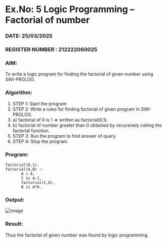 # Ex.No: 5   Logic Programming – Factorial of number   
### DATE: 25/03/2025                                                                           
### REGISTER NUMBER : 212222060025
### AIM: 
To  write  a logic program for finding the factorial of given number using SWI-PROLOG. 
### Algorithm:
1. STEP 1: Start the program
2. STEP 2:  Write a rules for finding factorial of given program in SWI-PROLOG.
3.   a)	factorial of 0 is 1 => written as factorial(0,1).
4.   b)	factorial of number greater than 0 obtained by recursively calling the factorial    function.
5. STEP 3: Run the program  to find answer of  query.
6. STEP 4: Stop the program.

### Program:


    factorial(0,1).
    factorial(A,B) :-  
           A > 0, 
           C is A-1,
           factorial(C,D),
           B is A*D.

### Output:

![image](https://github.com/user-attachments/assets/429b013a-5325-4a8a-98c6-b2c86096d552)

### Result:
Thus the factorial of given number was found by logic programming. 
